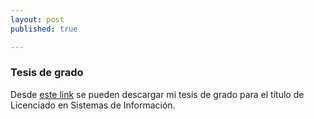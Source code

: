 ```yaml
---
layout: post
published: true

---
```


### Tesis de grado

Desde [este link]() se pueden descargar mi tesis de grado para el título de Licenciado en Sistemas de Información. 

